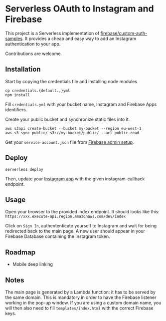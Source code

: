 # Serverless OAuth to Instagram and Firebase


This project is a Serverless implementation of [firebase/custom-auth-samples](https://github.com/firebase/custom-auth-samples/tree/master/instagram).
It provides a cheap and easy way to add an Instagram authentication to your app.

Contributions are welcome.

## Installation

Start by copying the credentials file and installing node modules

```
cp credentials.{default.,}yml
npm install
```

Fill `credentials.yml` with your bucket name, Instagram and Firebase Apps identifiers.

Create your public bucket and synchronize static files into it.

```
aws s3api create-bucket --bucket my-bucket --region eu-west-1
aws s3 sync public/ s3://my-bucket/public/ --acl public-read
```

Get your `service-account.json` file from [Firebase admin setup](https://firebase.google.com/docs/admin/setup).


## Deploy

```
serverless deploy
```

Then, update your [Instagram app](https://www.instagram.com/developer/clients/manage/) with the given instagram-callback endpoint.


## Usage

Open your browser to the provided index endpoint. It should looks like this:
`https://xxx.execute-api.region.amazonaws.com/dev/index`

Click on `Sign In`, authententicate yourself to Instagram and wait for being redirected back to the main page.
A new user should appear in your Firebase Database containing the Instagram token.

## Roadmap

- Mobile deep linking

## Notes

The main page is generated by a Lambda function: it has to be served by the same domain. This is mandatory in order to have the Firebase listener working in the pop-up window.
If you are using a custom domain name, you will then also need to fill `templates/index.html` with the correct Firebase keys.

